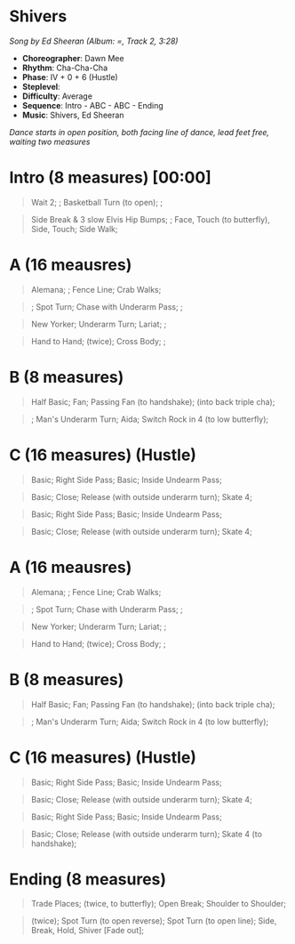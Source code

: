 # Shivers
*Song by Ed Sheeran (Album: =, Track 2, 3:28)*

* **Choreographer**: Dawn Mee
* **Rhythm**: Cha-Cha-Cha
* **Phase**: IV + 0 + 6 (Hustle)
* **Steplevel**:
* **Difficulty**: Average
* **Sequence**: Intro - ABC - ABC - Ending
* **Music**: Shivers, Ed Sheeran

*Dance starts in open position, both facing line of dance, lead feet free, waiting two measures*

# Intro (8 measures) [00:00]

> Wait 2; ; Basketball Turn (to open); ;

> Side Break & 3 slow Elvis Hip Bumps; ; Face, Touch (to butterfly), Side, Touch; Side Walk;

# A (16 meausres)

> Alemana; ; Fence Line; Crab Walks;

> ; Spot Turn; Chase with Underarm Pass; ;

> New Yorker; Underarm Turn; Lariat; ;

> Hand to Hand; (twice); Cross Body; ;

# B (8 measures)

> Half Basic; Fan; Passing Fan (to handshake); (into back triple cha);

> ; Man's Underarm Turn; Aida; Switch Rock in 4 (to low butterfly);

# C (16 measures) (Hustle)

> Basic; Right Side Pass; Basic; Inside Undearm Pass;

> Basic; Close; Release (with outside underarm turn); Skate 4;

> Basic; Right Side Pass; Basic; Inside Undearm Pass;

> Basic; Close; Release (with outside underarm turn); Skate 4;

# A (16 meausres)

> Alemana; ; Fence Line; Crab Walks;

> ; Spot Turn; Chase with Underarm Pass; ;

> New Yorker; Underarm Turn; Lariat; ;

> Hand to Hand; (twice); Cross Body; ;

# B (8 measures)

> Half Basic; Fan; Passing Fan (to handshake); (into back triple cha);

> ; Man's Underarm Turn; Aida; Switch Rock in 4 (to low butterfly);

# C (16 measures) (Hustle)

> Basic; Right Side Pass; Basic; Inside Undearm Pass;

> Basic; Close; Release (with outside underarm turn); Skate 4;

> Basic; Right Side Pass; Basic; Inside Undearm Pass;

> Basic; Close; Release (with outside underarm turn); Skate 4 (to handshake);

# Ending (8 measures)

> Trade Places; (twice, to butterfly); Open Break; Shoulder to Shoulder;

> (twice); Spot Turn (to open reverse); Spot Turn (to open line); Side, Break, Hold, Shiver [Fade out];